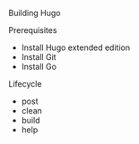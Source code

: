 Building Hugo

Prerequisites
- Install Hugo extended edition
- Install Git
- Install Go

Lifecycle
- post
- clean
- build
- help
